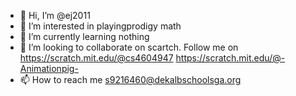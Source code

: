 - 👋 Hi, I’m @ej2011
- 👀 I’m interested in playingprodigy math
- 🌱 I’m currently learning nothing
- 💞️ I’m looking to collaborate on scartch. Follow me on https://scratch.mit.edu/@cs4604947  https://scratch.mit.edu/@-Animationpig-
- 📫 How to reach me s9216460@dekalbschoolsga.org

<!---
ej2011/ej2011 is a ✨ special ✨ repository
